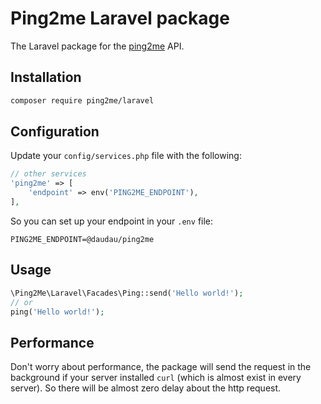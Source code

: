 # Ping2me Laravel package

The Laravel package for the [ping2me](https://ping2me.com) API.

## Installation

```bash
composer require ping2me/laravel
```

## Configuration

Update your `config/services.php` file with the following:

```php
// other services
'ping2me' => [
    'endpoint' => env('PING2ME_ENDPOINT'),
],
```

So you can set up your endpoint in your `.env` file:

```dotenv
PING2ME_ENDPOINT=@daudau/ping2me
```

## Usage

```php
\Ping2Me\Laravel\Facades\Ping::send('Hello world!');
// or 
ping('Hello world!');
```

## Performance
Don't worry about performance, the package will send the request in the background if your server installed `curl` (which is almost exist in every server).
So there will be almost zero delay about the http request.